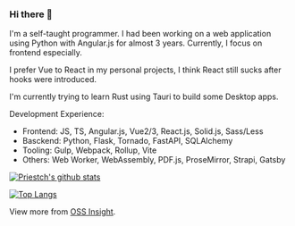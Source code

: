 ### Hi there 👋

<!--
**Priestch/Priestch** is a ✨ _special_ ✨ repository because its `README.md` (this file) appears on your GitHub profile.

Here are some ideas to get you started:

- 🔭 I’m currently working on ...
- 🌱 I’m currently learning ...
- 👯 I’m looking to collaborate on ...
- 🤔 I’m looking for help with ...
- 💬 Ask me about ...
- 📫 How to reach me: ...
- 😄 Pronouns: ...
- ⚡ Fun fact: ...
-->

I'm a self-taught programmer. I had been working on a web application using Python with Angular.js for almost 3 years.
Currently, I focus on frontend especially. 

I prefer Vue to React in my personal projects, I think React still sucks after hooks were introduced.

I'm currently trying to learn Rust using Tauri to build some Desktop apps.

Development Experience:
* Frontend: JS, TS, Angular.js, Vue2/3, React.js, Solid.js, Sass/Less
* Basckend: Python, Flask, Tornado, FastAPI, SQLAlchemy
* Tooling: Gulp, Webpack, Rollup, Vite
* Others: Web Worker, WebAssembly, PDF.js, ProseMirror, Strapi, Gatsby

[![Priestch's github stats](https://github-readme-stats.vercel.app/api?username=Priestch&show_icons=true&count_private=true)](https://github.com/Priestch/Priestch)

[![Top Langs](https://github-readme-stats.vercel.app/api/top-langs/?username=Priestch&layout=compact&langs_count=6&hide=html)](https://github.com/Priestch/Priestch)

View more from [OSS Insight](https://ossinsight.io/analyze/Priestch).

